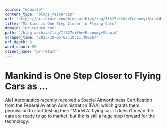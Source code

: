 ```yaml
---
source: "website"
content_type: "blogs_resources"
url: "https://pr-return.com/blog-archive/tag/It%27s+the+Economy+Stupid"
title: "Mankind is One Step Closer to Flying Cars"
domain: "pr-return.com"
path: "/blog-archive/tag/It%27s+the+Economy+Stupid"
scraped_time: "2025-10-05T02:10:11.998267"
url_depth: 3
word_count: 59
client_name: "pr-return"
---
```


# Mankind is One Step Closer to Flying Cars as ...

Alef Aeronautics recently received a Special Airworthiness Certification from the Federal Aviation Administration (FAA) which grants them permission to start testing their “Model A” flying car. It doesn’t mean the cars are ready to go to market, but this is still a huge step forward for the technology.